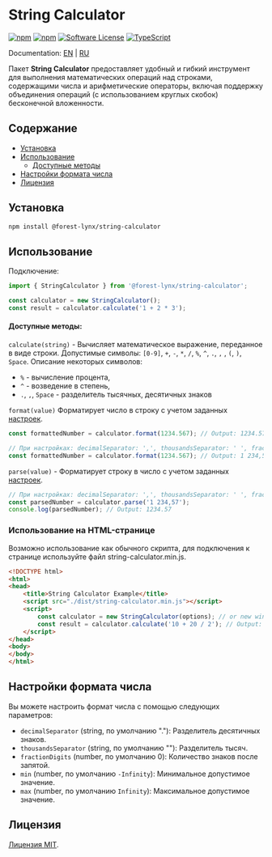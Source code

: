 # String Calculator
[![npm](https://img.shields.io/npm/v/@forest-lynx/string-calculator)](https://www.npmjs.com/package/@forest-lynx/string-calculator)
[![npm](https://img.shields.io/npm/dm/@forest-lynx/string-calculator)](https://www.npmjs.com/package/@forest-lynx/string-calculator)
[![Software License](https://img.shields.io/badge/license-MIT-brightgreen.svg)](LICENSE)
[![TypeScript](https://img.shields.io/badge/TypeScript-5.7+-blue.svg)](TypeScript)

Documentation: [EN](./doc/README-EN.md) | [RU](README.md)

Пакет **String Calculator** предоставляет удобный и гибкий инструмент для выполнения математических операций над строками, содержащими числа и арифметические операторы, включая поддержку объединения операций (с использованием круглых скобок) бесконечной вложенности.

## Содержание
* [Установка](#установка)
* [Использование](#использование)
    * [Доступные методы](#доступные-методы)
* [Настройки формата числа](#настройки-формата-числа)
* [Лицензия](#лицензия)

## Установка

```bash
npm install @forest-lynx/string-calculator
```
## Использование

Подключение:
```javascript
import { StringCalculator } from '@forest-lynx/string-calculator';

const calculator = new StringCalculator();
const result = calculator.calculate('1 + 2 * 3');
```
#### Доступные методы:
`calculate(string)` - Вычисляет математическое выражение, переданное в виде строки.
Допустимые символы: `[0-9]`, `+`, `-`, `*`, `/`, `%`, `^`, `.`, `,` , `(`, `)`, `Space`.
Описание некоторых символов:
- `%` - вычисление процента,
- `^` - возведение в степень,
- `.`, `,`, `Space` - разделитель тысячных, десятичных знаков

`format(value)` Форматирует число в строку с учетом заданных [настроек](#настройки-формата-числа).

```javascript
const formattedNumber = calculator.format(1234.567); // Output: 1234.57 

// При настройках: decimalSeparator: ',', thousandsSeparator: ' ', fractionDigits: 2
const formattedNumber = calculator.format(1234.567); // Output: 1 234,57 
```
`parse(value)` - Форматирует строку в число с учетом заданных [настроек](#настройки-формата-числа).

```javascript
// При настройках: decimalSeparator: ',', thousandsSeparator: ' ', fractionDigits: 2
const parsedNumber = calculator.parse('1 234,57');
console.log(parsedNumber); // Output: 1234.57
```

### Использование на HTML-странице
Возможно использование как обычного скрипта, для подключения к странице используйте файл string-calculator.min.js.
```html
<!DOCTYPE html>
<html>
<head>
    <title>String Calculator Example</title>
    <script src="./dist/string-calculator.min.js"></script> 
    <script>
        const calculator = new StringCalculator(options); // or new window.StringCalculator(options);
        const result = calculator.calculate('10 + 20 / 2'); // Output: Result: 20
    </script>
</head>
<body>
</body>
</html>
```

## Настройки формата числа

Вы можете настроить формат числа с помощью следующих параметров:
- `decimalSeparator` (string, по умолчанию "."): Разделитель десятичных знаков.
- `thousandsSeparator` (string, по умолчанию ""): Разделитель тысяч.
- `fractionDigits` (number, по умолчанию 0): Количество знаков после запятой.
- `min` (number, по умолчанию `-Infinity`): Минимальное допустимое значение.
- `max` (number, по умолчанию `Infinity`): Максимальное допустимое значение.


## Лицензия
[Лицензия MIT](./LICENSE).